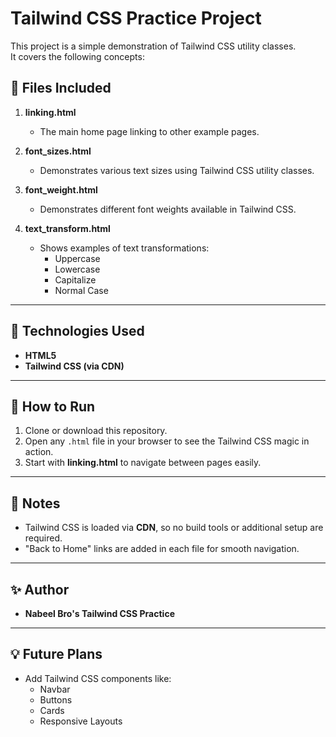 # Tailwind CSS Practice Project

This project is a simple demonstration of Tailwind CSS utility classes.  
It covers the following concepts:

## 📂 Files Included

1. **linking.html**  
   - The main home page linking to other example pages.

2. **font_sizes.html**  
   - Demonstrates various text sizes using Tailwind CSS utility classes.

3. **font_weight.html**  
   - Demonstrates different font weights available in Tailwind CSS.

4. **text_transform.html**  
   - Shows examples of text transformations:
     - Uppercase
     - Lowercase
     - Capitalize
     - Normal Case

---

## 🚀 Technologies Used

- **HTML5**
- **Tailwind CSS (via CDN)**

---

## 🔗 How to Run

1. Clone or download this repository.
2. Open any `.html` file in your browser to see the Tailwind CSS magic in action.
3. Start with **linking.html** to navigate between pages easily.

---

## 📌 Notes

- Tailwind CSS is loaded via **CDN**, so no build tools or additional setup are required.
- "Back to Home" links are added in each file for smooth navigation.

---

## ✨ Author

- **Nabeel Bro's Tailwind CSS Practice**

---

## 💡 Future Plans

- Add Tailwind CSS components like:
  - Navbar
  - Buttons
  - Cards
  - Responsive Layouts
